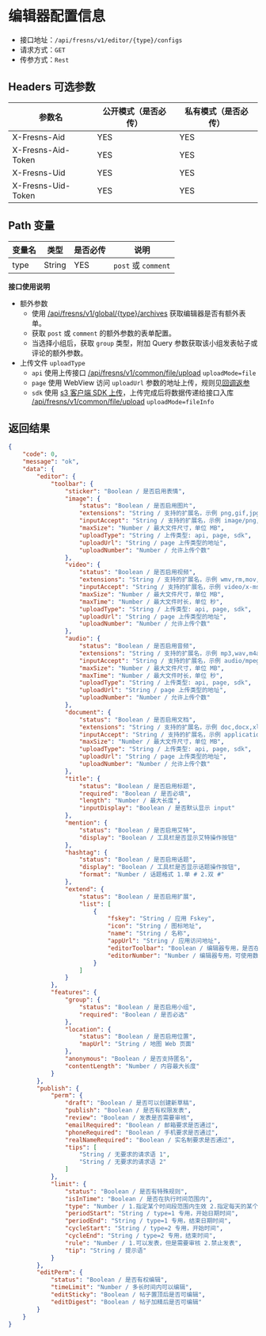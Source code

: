 # 编辑器配置信息

- 接口地址：`/api/fresns/v1/editor/{type}/configs`
- 请求方式：`GET`
- 传参方式：`Rest`

## Headers 可选参数

| 参数名 | 公开模式（是否必传） | 私有模式（是否必传） |
| --- | --- | --- |
| X-Fresns-Aid | YES | YES |
| X-Fresns-Aid-Token | YES | YES |
| X-Fresns-Uid | YES | YES |
| X-Fresns-Uid-Token | YES | YES |

## Path 变量

| 变量名 | 类型 | 是否必传 | 说明 |
| --- | --- | --- | --- |
| type | String | YES | `post` 或 `comment` |

**接口使用说明**

- 额外参数
    - 使用 [/api/fresns/v1/global/{type}/archives](../global/archives.md) 获取编辑器是否有额外表单。
    - 获取 `post` 或 `comment` 的额外参数的表单配置。
    - 当选择小组后，获取 `group` 类型，附加 Query 参数获取该小组发表帖子或评论的额外参数。
- 上传文件 `uploadType`
    - `api` 使用上传接口 [/api/fresns/v1/common/file/upload](../common/file-upload.md) `uploadMode=file`
    - `page` 使用 WebView 访问 `uploadUrl` 参数的地址上传，规则见[回调返参](../../reference/callback/index.md)
    - `sdk` 使用 [s3 客户端 SDK 上传](../common/file-storage-token.md)，上传完成后将数据传递给接口入库 [/api/fresns/v1/common/file/upload](../common/file-upload.md) `uploadMode=fileInfo`

## 返回结果

```json
{
    "code": 0,
    "message": "ok",
    "data": {
        "editor": {
            "toolbar": {
                "sticker": "Boolean / 是否启用表情",
                "image": {
                    "status": "Boolean / 是否启用图片",
                    "extensions": "String / 支持的扩展名，示例 png,gif,jpg,jpeg,bmp,heic",
                    "inputAccept": "String / 支持的扩展名，示例 image/png,image/gif,image/jpeg,image/jpeg,image/bmp",
                    "maxSize": "Number / 最大文件尺寸，单位 MB",
                    "uploadType": "String / 上传类型: api, page, sdk",
                    "uploadUrl": "String / page 上传类型的地址",
                    "uploadNumber": "Number / 允许上传个数"
                },
                "video": {
                    "status": "Boolean / 是否启用视频",
                    "extensions": "String / 支持的扩展名，示例 wmv,rm,mov,mpeg,mp4,3gp,flv,avi,rmvb",
                    "inputAccept": "String / 支持的扩展名，示例 video/x-ms-wmv,application/vnd.rn-realmedia,video/quicktime,video/mpeg,video/mp4,video/3gpp,video/x-flv,video/x-msvideo,application/vnd.rn-realmedia-vbr",
                    "maxSize": "Number / 最大文件尺寸，单位 MB",
                    "maxTime": "Number / 最大文件时长，单位 秒",
                    "uploadType": "String / 上传类型: api, page, sdk",
                    "uploadUrl": "String / page 上传类型的地址",
                    "uploadNumber": "Number / 允许上传个数"
                },
                "audio": {
                    "status": "Boolean / 是否启用音频",
                    "extensions": "String / 支持的扩展名，示例 mp3,wav,m4a",
                    "inputAccept": "String / 支持的扩展名，示例 audio/mpeg,audio/x-wav,audio/mp4",
                    "maxSize": "Number / 最大文件尺寸，单位 MB",
                    "maxTime": "Number / 最大文件时长，单位 秒",
                    "uploadType": "String / 上传类型: api, page, sdk",
                    "uploadUrl": "String / page 上传类型的地址",
                    "uploadNumber": "Number / 允许上传个数"
                },
                "document": {
                    "status": "Boolean / 是否启用文档",
                    "extensions": "String / 支持的扩展名，示例 doc,docx,xls,xlsx,csv,ppt,pptx,pps,ppts,pdf,txt,md,markdown,rar,zip,7z,epub,mobi",
                    "inputAccept": "String / 支持的扩展名，示例 application/msword,application/vnd.openxmlformats-officedocument.wordprocessingml.document,application/vnd.ms-excel",
                    "maxSize": "Number / 最大文件尺寸，单位 MB",
                    "uploadType": "String / 上传类型: api, page, sdk",
                    "uploadUrl": "String / page 上传类型的地址",
                    "uploadNumber": "Number / 允许上传个数"
                },
                "title": {
                    "status": "Boolean / 是否启用标题",
                    "required": "Boolean / 是否必填",
                    "length": "Number / 最大长度",
                    "inputDisplay": "Boolean / 是否默认显示 input"
                },
                "mention": {
                    "status": "Boolean / 是否启用艾特",
                    "display": "Boolean / 工具栏是否显示艾特操作按钮"
                },
                "hashtag": {
                    "status": "Boolean / 是否启用话题",
                    "display": "Boolean / 工具栏是否显示话题操作按钮",
                    "format": "Number / 话题格式 1.单 # 2.双 #"
                },
                "extend": {
                    "status": "Boolean / 是否启用扩展",
                    "list": [
                        {
                            "fskey": "String / 应用 Fskey",
                            "icon": "String / 图标地址",
                            "name": "String / 名称",
                            "appUrl": "String / 应用访问地址",
                            "editorToolbar": "Boolean / 编辑器专用，是否在 toolbar 显示",
                            "editorNumber": "Number / 编辑器专用，可使用数量",
                        }
                    ]
                }
            },
            "features": {
                "group": {
                    "status": "Boolean / 是否启用小组",
                    "required": "Boolean / 是否必选"
                },
                "location": {
                    "status": "Boolean / 是否启用位置",
                    "mapUrl": "String / 地图 Web 页面"
                },
                "anonymous": "Boolean / 是否支持匿名",
                "contentLength": "Number / 内容最大长度"
            }
        },
        "publish": {
            "perm": {
                "draft": "Boolean / 是否可以创建新草稿",
                "publish": "Boolean / 是否有权限发表",
                "review": "Boolean / 发表是否需要审核",
                "emailRequired": "Boolean / 邮箱要求是否通过",
                "phoneRequired": "Boolean / 手机要求是否通过",
                "realNameRequired": "Boolean / 实名制要求是否通过",
                "tips": [
                    "String / 无要求的请求语 1",
                    "String / 无要求的请求语 2"
                ]
            },
            "limit": {
                "status": "Boolean / 是否有特殊规则",
                "isInTime": "Boolean / 是否在执行时间范围内",
                "type": "Number / 1.指定某个时间段范围内生效 2.指定每天的某个时间段范围内循环生效",
                "periodStart": "String / type=1 专用，开始日期时间",
                "periodEnd": "String / type=1 专用，结束日期时间",
                "cycleStart": "String / type=2 专用，开始时间",
                "cycleEnd": "String / type=2 专用，结束时间",
                "rule": "Number / 1.可以发表，但是需要审核 2.禁止发表",
                "tip": "String / 提示语"
            }
        },
        "editPerm": {
            "status": "Boolean / 是否有权编辑",
            "timeLimit": "Number / 多长时间内可以编辑",
            "editSticky": "Boolean / 帖子置顶后是否可编辑",
            "editDigest": "Boolean / 帖子加精后是否可编辑"
        }
    }
}
```
